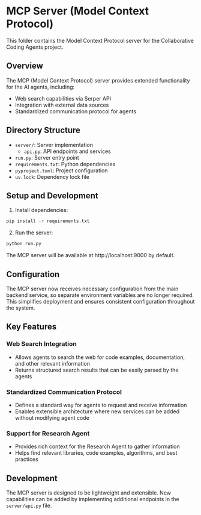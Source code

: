 # MCP Server (Model Context Protocol)

This folder contains the Model Context Protocol server for the Collaborative Coding Agents project.

## Overview

The MCP (Model Context Protocol) server provides extended functionality for the AI agents, including:
- Web search capabilities via Serper API
- Integration with external data sources
- Standardized communication protocol for agents

## Directory Structure

- `server/`: Server implementation
  - `api.py`: API endpoints and services
- `run.py`: Server entry point
- `requirements.txt`: Python dependencies
- `pyproject.toml`: Project configuration
- `uv.lock`: Dependency lock file

## Setup and Development

1. Install dependencies:
```bash
pip install -r requirements.txt
```

2. Run the server:
```bash
python run.py
```

The MCP server will be available at http://localhost:9000 by default.

## Configuration

The MCP server now receives necessary configuration from the main backend service, so separate environment variables are no longer required. This simplifies deployment and ensures consistent configuration throughout the system.

## Key Features

### Web Search Integration
- Allows agents to search the web for code examples, documentation, and other relevant information
- Returns structured search results that can be easily parsed by the agents

### Standardized Communication Protocol
- Defines a standard way for agents to request and receive information
- Enables extensible architecture where new services can be added without modifying agent code

### Support for Research Agent
- Provides rich context for the Research Agent to gather information
- Helps find relevant libraries, code examples, algorithms, and best practices

## Development

The MCP server is designed to be lightweight and extensible. New capabilities can be added by implementing additional endpoints in the `server/api.py` file.